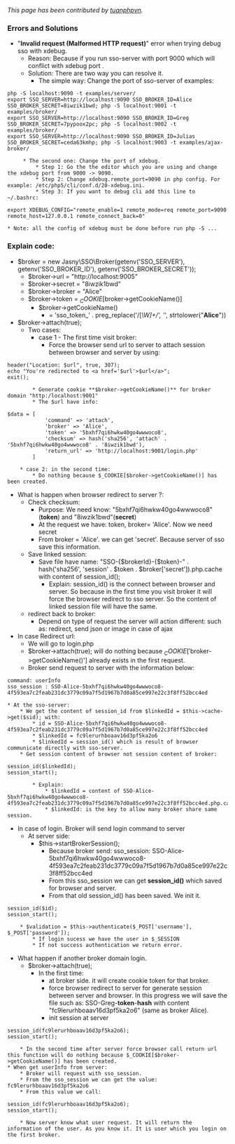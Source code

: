 _This page has been contributed by [tuanphpvn](https://github.com/tuanphpvn)._

### Errors and Solutions

* "**Invalid request (Malformed HTTP request)**" error when trying debug sso with xdebug.
     * Reason: Because if you run sso-server with port 9000 which will conflict with xdebug port .
     * Solution: There are two way you can resolve it.
         * The simple way: Change the port of sso-server of examples: 
```
php -S localhost:9090 -t examples/server/
export SSO_SERVER=http://localhost:9090 SSO_BROKER_ID=Alice SSO_BROKER_SECRET=8iwzik1bwd; php -S localhost:9001 -t examples/broker/
export SSO_SERVER=http://localhost:9090 SSO_BROKER_ID=Greg SSO_BROKER_SECRET=7pypoox2pc; php -S localhost:9002 -t examples/broker/
export SSO_SERVER=http://localhost:9090 SSO_BROKER_ID=Julias SSO_BROKER_SECRET=ceda63kmhp; php -S localhost:9003 -t examples/ajax-broker/
```
         * The second one: Change the port of xdebug. 
             * Step 1: Go the the editor which you are using and change the xdebug port from 9000 -> 9090.
             * Step 2: Change xdebug.remote_port=9090 in php config. For example: /etc/php5/cli/conf.d/20-xdebug.ini.
             * Step 3: If you want to debug cli add this line to ~/.bashrc:
```
export XDEBUG_CONFIG="remote_enable=1 remote_mode=req remote_port=9090 remote_host=127.0.0.1 remote_connect_back=0"
```
    * Note: all the config of xdebug must be done before run php -S ...
     
     
### Explain code:

* $broker = new Jasny\SSO\Broker(getenv('SSO_SERVER'), getenv('SSO_BROKER_ID'), getenv('SSO_BROKER_SECRET'));
    * $broker->url = "http://localhost:9005"
    * $broker->secret = "8iwzik1bwd"
    * $broker->broker = "Alice"
    * $broker->token = $_COOKIE[$broker->getCookieName()]
        * $broker->getCookieName()
            * = 'sso_token_' . preg_replace('/[_\W]+/', '_', strtolower("**Alice**"))
* $broker->attach(true);
    * Two cases:
        * case 1 - The first time visit broker: 
            * Force the browser send url to server to attach session between browser and server by using:
```
header("Location: $url", true, 307);
echo "You're redirected to <a href='$url'>$url</a>";
exit();
```
            * Generate cookie **$broker->getCookieName()** for broker domain "http:/localhost:9001"
            * The $url have info:
```
$data = [
            'command' => 'attach',
            'broker' => 'Alice',
            'token' => '5bxhf7qi6hwkw40go4wwwoco8',
            'checksum' => hash('sha256', 'attach' . '5bxhf7qi6hwkw40go4wwwoco8' . '8iwzik1bwd'),
            'return_url' => 'http://localhost:9001/login.php'
        ]
```
        * case 2: in the second time:
            * Do nothing because $_COOKIE[$broker->getCookieName()] has been created.
* What is happen when browser redirect to server ?:
    * Check checksum:
        * Purpose: We need know: "5bxhf7qi6hwkw40go4wwwoco8"(**token**) and "8iwzik1bwd"(**secret**)
        * At the request we have: token, broker= 'Alice'. Now we need secret
        * From broker = 'Alice'. we can get 'secret'. Because server of sso save this information.
    * Save linked session:
        * Save file have name: "SSO-{$brokerId}-{$token}-" . hash('sha256', 'session' . $token . $broker['secret']).php.cache with content of session_id();
            * Explain: session_id() is the connect between browser and server. So because in the first time you visit broker it will force the browser redirect to sso server. 
            So the content of linked session file will have the same.
    * redirect back to broker:
        * Depend on type of request the server will action different: such as: redirect, send json or image in case of ajax
* In case Redirect url:
    * We will go to login.php
    * $broker->attach(true); will do nothing because  $_COOKIE['$broker->getCookieName()'] already exists in the first request.
    * Broker send request to server with the information below:
```
command: userInfo
sso_session : SSO-Alice-5bxhf7qi6hwkw40go4wwwoco8-4f593ea7c2feab231dc3779c09a7f5d1967b7d0a85ce997e22c3f8ff52bcc4ed
```
    * At the sso-server:
        * We get the content of session_id from $linkedId = $this->cache->get($sid); with:
            * id = SSO-Alice-5bxhf7qi6hwkw40go4wwwoco8-4f593ea7c2feab231dc3779c09a7f5d1967b7d0a85ce997e22c3f8ff52bcc4ed
            * $linkedId = fc9lerurhboaav16d3pf5ka2o6
            * $linkedId = session_id() which is result of browser communicate directly with sso-server.
        * Get session content of browser not session content of broker:
        
```
session_id($linkedId);
session_start();
```
            * Explain:
                * $linkedId = content of SSO-Alice-5bxhf7qi6hwkw40go4wwwoco8-4f593ea7c2feab231dc3779c09a7f5d1967b7d0a85ce997e22c3f8ff52bcc4ed.php.cache.
                * $linkedId: is the key to allow many broker share same session.
* In case of login. Broker will send login command to server
    * At server side:
        * $this->startBrokerSession();
            * Because broker send: sso_session: SSO-Alice-5bxhf7qi6hwkw40go4wwwoco8-4f593ea7c2feab231dc3779c09a7f5d1967b7d0a85ce997e22c3f8ff52bcc4ed
            * From this sso_session we can get **session_id()** which saved for browser and server.
            * From that old session_id() has been saved. We init it.
```
session_id($id);
session_start();
```
        * $validation = $this->authenticate($_POST['username'], $_POST['password']);
            * If login sucess we have the user in $_SESSION
            * If not success authentication we return error.
* What happen if another broker domain login.
    * $broker->attach(true);
        * In the first time:
            * at broker side. it will create cookie token for that broker.
            * force browser redirect to server for generate session between server and browser. In this progress we will save the file such as: SSO-Greg-**token**-**hash**  with content "fc9lerurhboaav16d3pf5ka2o6" (same as broker Alice).
            * init session at server
```
session_id(fc9lerurhboaav16d3pf5ka2o6);
session_start();
```
        * In the second time after server force browser call return url this function will do nothing because $_COOKIE[$broker->getCookieName()] has been created.
    * When get userInfo from server:
        * Broker will request with sso_session.
        * From the sso_session we can get the value: fc9lerurhboaav16d3pf5ka2o6
        * From this value we call:
```
session_id(fc9lerurhboaav16d3pf5ka2o6);
session_start();
```
        * Now server know what user request. It will return the information of the user. As you know it. It is user which you login on the first broker.